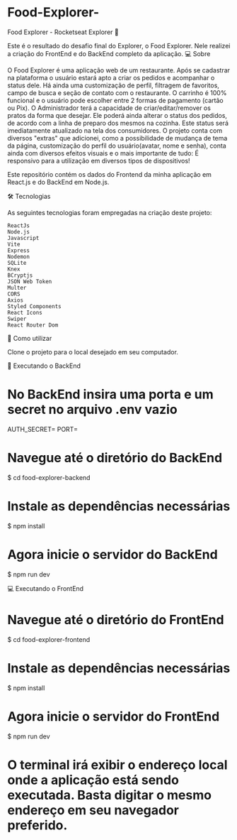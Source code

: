# Food-Explorer-

Food Explorer - Rocketseat Explorer 🚀

Este é o resultado do desafio final do Explorer, o Food Explorer.
Nele realizei a criação do FrontEnd e do BackEnd completo da aplicação.
💻 Sobre

O Food Explorer é uma aplicação web de um restaurante. Após se cadastrar na plataforma o usuário estará apto a criar os pedidos e acompanhar o status dele. Há ainda uma customização de perfil, filtragem de favoritos, campo de busca e seção de contato com o restaurante. O carrinho é 100% funcional e o usuário pode escolher entre 2 formas de pagamento (cartão ou Pix). O Administrador terá a capacidade de criar/editar/remover os pratos da forma que desejar. Ele poderá ainda alterar o status dos pedidos, de acordo com a linha de preparo dos mesmos na cozinha. Este status será imediatamente atualizado na tela dos consumidores. O projeto conta com diversos "extras" que adicionei, como a possibilidade de mudança de tema da página, customização do perfil do usuário(avatar, nome e senha), conta ainda com diversos efeitos visuais e o mais importante de tudo: É responsivo para a utilização em diversos tipos de dispositivos!

Este repositório contém os dados do Frontend da minha aplicação em React.js e do BackEnd em Node.js.

🛠 Tecnologias

As seguintes tecnologias foram empregadas na criação deste projeto:

    ReactJs
    Node.js
    Javascript
    Vite
    Express
    Nodemon
    SQLite
    Knex
    BCryptjs
    JSON Web Token
    Multer
    CORS
    Axios
    Styled Components
    React Icons
    Swiper
    React Router Dom

🚀 Como utilizar

Clone o projeto para o local desejado em seu computador.



🚧 Executando o BackEnd

# No BackEnd insira uma porta e um secret no arquivo .env vazio
  AUTH_SECRET=
  PORT=

# Navegue até o diretório do BackEnd
$ cd food-explorer-backend

# Instale as dependências necessárias
$ npm install

# Agora inicie o servidor do BackEnd
$ npm run dev

💻 Executando o FrontEnd

# Navegue até o diretório do FrontEnd
$ cd food-explorer-frontend

# Instale as dependências necessárias
$ npm install

# Agora inicie o servidor do FrontEnd
$ npm run dev

# O terminal irá exibir o endereço local onde a aplicação está sendo executada. Basta digitar o mesmo endereço em seu navegador preferido. 
